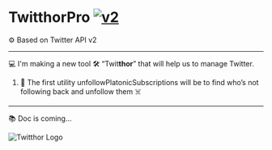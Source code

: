 # TwitthorPro <a href="https://developer.twitter.com/en/docs/twitter-api" rel="nofollow"><img src="https://camo.githubusercontent.com/7d2e5e053a704be62d3feab1d1918a33ad47878eb32aef24ef6e9d0e2f7df7e4/68747470733a2f2f696d672e736869656c64732e696f2f656e64706f696e743f75726c3d687474707325334125324625324674776261646765732e676c697463682e6d652532466261646765732532467632" style="max-width:100%;" alt="v2"></a>
⚙️ Based on Twitter API v2
<hr>
<p>💻 I'm making a new tool 🛠️ “Twit<b>thor</b>” that will help us to manage Twitter.</p>
<p>
    <ol>
        <li>🧩 The first utility unfollowPlatonicSubscriptions will be to find who’s not following back and unfollow them ☠️</li>
    </ol>
</p>
<hr>
<p>📚 Doc is coming...</p>
<img src="https://repository-images.githubusercontent.com/469988055/00d96955-14d5-4aaf-a001-54d6c1cf4afb" style="max-width:100%;border:none;margin-right:10px;" alt="Twitthor Logo"/>
